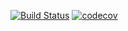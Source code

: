 [![Build Status](https://www.travis-ci.com/ikioresko/job4j_tracker.svg?branch=master)](https://www.travis-ci.com/ikioresko/job4j_tracker)
[![codecov](https://codecov.io/gh/ikioresko/job4j_tracker/branch/master/graph/badge.svg?token=709EZK753W)](https://codecov.io/gh/ikioresko/job4j_tracker)